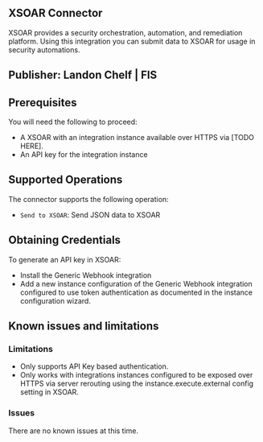 ## XSOAR Connector
XSOAR provides a security orchestration, automation, and remediation platform.  Using this integration you can submit data to XSOAR for usage in security automations.

## Publisher: Landon Chelf | FIS

## Prerequisites
You will need the following to proceed:
* A XSOAR with an integration instance available over HTTPS via [TODO HERE].
* An API key for the integration instance

## Supported Operations
The connector supports the following operation:
* `Send to XSOAR`: Send JSON data to XSOAR

## Obtaining Credentials
To generate an API key in XSOAR:
* Install the Generic Webhook integration
* Add a new instance configuration of the Generic Webhook integration configured to use token authentication as documented in the instance configuration wizard.

## Known issues and limitations
### Limitations
* Only supports API Key based authentication.
* Only works with integrations instances configured to be exposed over HTTPS via server rerouting using the instance.execute.external config setting in XSOAR.
### Issues
There are no known issues at this time.
